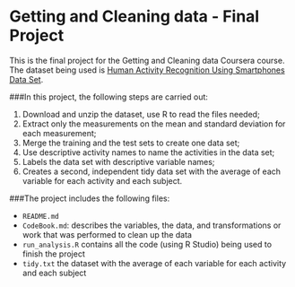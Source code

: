 # Getting and Cleaning data - Final Project

This is the final project for the Getting and Cleaning data Coursera course. The dataset being used is [Human Activity Recognition Using Smartphones Data Set](http://archive.ics.uci.edu/ml/datasets/Human+Activity+Recognition+Using+Smartphones). 

###In this project, the following steps are carried out:

1. Download and unzip the dataset, use R to read the files needed;
2. Extract only the measurements on the mean and standard deviation for each measurement;
3. Merge the training and the test sets to create one data set;
4. Use descriptive activity names to name the activities in the data set;
5. Labels the data set with descriptive variable names;
6. Creates a second, independent tidy data set with the average of each variable for each activity and each subject.

###The project includes the following files:

- `README.md`
- `CodeBook.md`: describes the variables, the data, and transformations or work that was performed to clean up the data
- `run_analysis.R` contains all the code (using R Studio) being used to finish the project
- `tidy.txt` the dataset with the average of each variable for each activity and each subject

